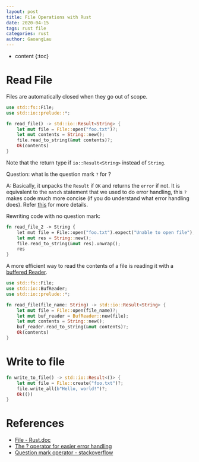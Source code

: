 ```yaml
---
layout: post
title: File Operations with Rust
date: 2020-04-15
tags: rust file
categories: rust
author: GaoangLau
---
```

* content
{:toc}


# Read File 

Files are automatically closed when they go out of scope.




```rust
use std::fs::File;
use std::io::prelude::*;

fn read_file() -> std::io::Result<String> {
    let mut file = File::open("foo.txt")?;
    let mut contents = String::new();
    file.read_to_string(&mut contents)?;
    Ok(contents)
}
```
Note that the return type if `io::Result<String>` instead of `String`. 

Question: what is the question mark `?` for ?

A: Basically,  it unpacks the `Result` if `OK` and returns the `error` if not. It is equivalent to the `match` statement that we used to do error handling, this `?` makes code much more concise (if you do understand what error handling does). Refer [this](https://doc.rust-lang.org/edition-guide/rust-2018/error-handling-and-panics/the-question-mark-operator-for-easier-error-handling.html) for more details.

 Rewriting code with no question mark:
```rust
fn read_file_2 -> String {
    let mut file = File::open("foo.txt").expect("Unable to open file");
    let mut res = String::new(); 
    file.read_to_string(&mut res).unwrap(); 
    res 
}
```

A more efficient way to read the contents of a file is reading it with a [buffered Reader](https://doc.rust-lang.org/std/io/struct.BufReader.html).

```rust
use std::fs::File;
use std::io::BufReader;
use std::io::prelude::*;

fn read_file(file_name: String) -> std::io::Result<String> {
    let mut file = File::open(file_name)?;
    let mut buf_reader = BufReader::new(file);
    let mut contents = String::new();
    buf_reader.read_to_string(&mut contents)?;
    Ok(contents)
}
```

# Write to file
```rust
fn write_to_file() -> std::io::Result<()> {
    let mut file = File::create("foo.txt")?;
    file.write_all(b"Hello, world!")?;
    Ok(())
}
```



# References 
* [File - Rust.doc](https://doc.rust-lang.org/std/fs/struct.File.html)
* [The ? operator for easier error handling](https://doc.rust-lang.org/edition-guide/rust-2018/error-handling-and-panics/the-question-mark-operator-for-easier-error-handling.html)
* [Question mark operator - stackoverflow](https://stackoverflow.com/questions/42917566/what-is-this-question-mark-operator-about)